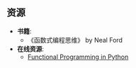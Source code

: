 ## 资源
- **书籍**:
  - 《函数式编程思维》 by Neal Ford
- **在线资源**:
  - [Functional Programming in Python](https://realpython.com/primer-on-functional-programming/)
